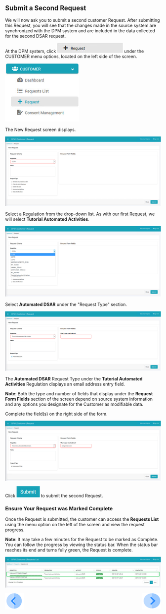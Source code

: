 ## Submit a Second Request

We will now ask you to submit a second customer Request. After submitting this Request, you will see that the changes made in the source system are synchronized with the DPM system and are included in the data collected for the second DSAR request.  

At the DPM system, click ![image](../images/Customer_Request.jpg) under the CUSTOMER menu options, located on the left side of the screen. 

![image](../images/Customer_Request_LeftPanel.jpg)     

The New Request screen displays.

![image](../images/03_1_Auto_Sync_First_Request.jpg)

Select a Regulation from the drop-down list. As with our first Request, we will select **Tutorial Automated Activities**.

![image](../images/03_2_Auto_Sync_First_Request.jpg)  

Select **Automated DSAR** under the "Request Type" section.

![image](../images/03_3_Auto_Sync_First_Request.jpg)

The **Automated DSAR** Request Type under the **Tutorial Automated Activities** Regulation displays an email address entry field. 

**Note**: Both the type and number of fields that display under the **Request Form Fields** section of the screen depend on source system information and any options you designate for the Customer as modifiable data.

Complete the field(s) on the right side of the form.  

![image](../images/03_4_Auto_Sync_First_Request.jpg)     

Click ![image](../images/06_ICON_Submit.jpg) to submit the second Request.

### Ensure Your Request was Marked Complete

Once the Request is submitted, the customer can access the **Requests List** using the menu option on the left of the screen and view the request progress.

**Note**: It may take a few minutes for the Request to be marked as Complete. You can follow the progress by viewing the status bar. When the status bar reaches its end and turns fully green, the Request is complete.  

![image](../images/03_16_Auto_Sync_SecondRequest.jpg)

[![Previous](../images/Previous.png)]( 03_06_Auto_Sync_Change_Your_Data.md)[<img align="right" width="60" height="54" src="../images/Next.png">]( 03_08_Auto_Sync_Confirm_changes_in_second_Request.md)


